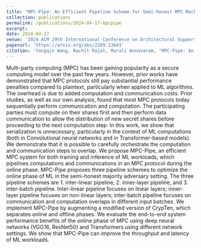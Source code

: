 ```yaml
---
title: "MPC-Pipe: An Efficient Pipeline Scheme for Semi-honest MPC Machine Learning"
collection: publications
permalink: /publications/2024-04-17-mpcpipe
excerpt: 
date: 2024-04-17
venue: '2024 ACM 29th International Conference on Architectural Support for Programming Languages and Operating Systems (ASPLOS)'
paperurl: 'https://arxiv.org/abs/2209.13643'
citation: 'Yongqin Wang, Rachit Rajat, Murali Annavaram, "MPC-Pipe: An Efficient Pipeline Scheme for Semi-honest MPC Machine Learning," 2024 ACM 29th International Conference on Architectural Support for Programming Languages and Operating Systems (ASPLOS).'
---
```

Multi-party computing (MPC) has been gaining popularity as a secure computing model over the past few years. However, prior works have demonstrated that MPC protocols still pay substantial performance penalties compared to plaintext, particularly when applied to ML algorithms. The overhead is due to added computation and communication costs. Prior studies, as well as our own analysis, found that most MPC protocols today sequentially perform communication and computation. The participating parties must compute on their shares first and then perform data communication to allow the distribution of new secret shares before proceeding to the next computation step. In this work, we show that serialization is unnecessary, particularly in the context of ML computations (both in Convolutional neural networks and in Transformer-based models). We demonstrate that it is possible to carefully orchestrate the computation and communication steps to overlap. 
We propose MPC-Pipe, an efficient MPC system for both training and inference of ML workloads, which pipelines computations and communications in an MPC protocol during the online phase. MPC-Pipe proposes three pipeline schemes to optimize the online phase of ML in the semi-honest majority adversary setting. The three pipeline schemes are 1. inter-linear pipeline,  2. inner-layer pipeline, and 3. inter-batch pipeline. Inter-linear pipeline focuses on linear layers; inner-layer pipeline focuses on non-linear layers; inter-batch pipeline focuses on communication and computation overlaps in different input batches. We implement MPC-Pipe by augmenting a modified version of CrypTen, which separates online and offline phases. We evaluate the end-to-end system performance benefits of the online phase of MPC using deep neural networks (VGG16, ResNet50) and Transformers using different network settings. We show that MPC-Pipe can improve the throughput and latency of ML workloads.